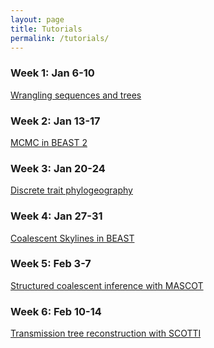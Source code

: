 ```yaml
---
layout: page
title: Tutorials
permalink: /tutorials/
---
```


### Week 1: Jan 6-10
[Wrangling sequences and trees][week-1] <br>

[week-1]: <{{site.baseurl}}/tutorials/wrangling-week1/>

### Week 2: Jan 13-17
[MCMC in BEAST 2][week-2] <br>

[week-2]: <{{site.baseurl}}/tutorials/beast-week2/>

### Week 3: Jan 20-24
[Discrete trait phylogeography][week-3] <br>

[week-3]: <{{site.baseurl}}/tutorials/phylogeo-week3/>

### Week 4: Jan 27-31
[Coalescent Skylines in BEAST][week-4] <br>

[week-4]: <{{site.baseurl}}/tutorials/skyline-week4/>

### Week 5: Feb 3-7
[Structured coalescent inference with MASCOT][week-5] <br>

[week-5]: <{{site.baseurl}}/tutorials/mascot-week5/>

### Week 6: Feb 10-14
[Transmission tree reconstruction with SCOTTI][week-6] <br>

[week-6]: <{{site.baseurl}}/tutorials/scotti-week6/>
